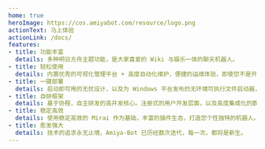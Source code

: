 ```yaml
---
home: true
heroImage: https://cos.amiyabot.com/resource/logo.png
actionText: 马上体验
actionLink: /docs/
features:
- title: 功能丰富
  details: 多种明日方舟主题功能，是大家喜爱的 Wiki 与娱乐一体的聊天机器人。
- title: 轻松使用
  details: 内置优秀的可视化管理平台 + 高度自动化维护，便捷的运维体验，即使您不是开发人员，也可以轻松上手。
- title: 一键部署
  details: 启动即可用的无忧设计，以及为 Windows 平台发布的无环境可执行文件启动器，零压力部署体验。
- title: 自研框架
  details: 基于协程，自主研发的高并发核心。注册式的用户开发层面，以及高度集成化的数据对象，让二次开发得心应手。
- title: 稳定高效
  details: 使用稳定高效的 Mirai 作为基础，丰富的插件生态，打造您个性独特的机器人。
- title: 愈发强大
  details: 技术的追求永无止境，Amiya-Bot 已历经数次迭代，每一次，都将是新生。
---
```

